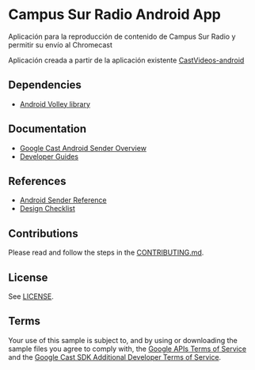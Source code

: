# Campus Sur Radio Android App
Aplicación para la reproducción de contenido de Campus Sur Radio y permitir su envío al Chromecast

Aplicación creada a partir de la aplicación existente [CastVideos-android](https://github.com/googlecast/CastVideos-android)

## Dependencies
* [Android Volley library](https://github.com/google/volley)

## Documentation
* [Google Cast Android Sender Overview](https://developers.google.com/cast/docs/android_sender/)
* [Developer Guides](https://developers.google.com/cast/docs/developers)

## References
* [Android Sender Reference](https://developers.google.com/cast/docs/reference/android/packages)
* [Design Checklist](http://developers.google.com/cast/docs/design_checklist)

## Contributions
Please read and follow the steps in the [CONTRIBUTING.md](CONTRIBUTING.md).

## License
See [LICENSE](LICENSE).

## Terms
Your use of this sample is subject to, and by using or downloading the sample files you agree to comply with, the [Google APIs Terms of Service](https://developers.google.com/terms/) and the [Google Cast SDK Additional Developer Terms of Service](https://developers.google.com/cast/docs/terms/).
